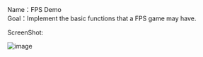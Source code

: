 Name：FPS Demo  
Goal：Implement the basic functions that a FPS game may have.

ScreenShot:


![image](https://github.com/DonDracula/Unity_Demo/FPS/fps-screenshot.png)  
